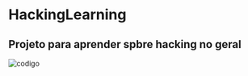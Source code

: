 # HackingLearning
## Projeto para aprender spbre hacking no geral


![codigo](https://github.com/protonnegativo/HackingLearning/blob/master/codigo.png)
